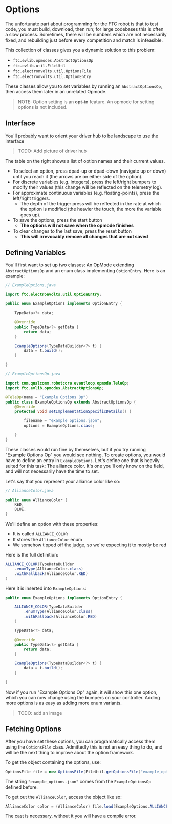 # Options

The unfortunate part about programming for the FTC robot is that to test code, you must build, download, then run; for large codebases this is often a slow process. Sometimes, there will be numbers which are not necessarily fixed, and rebuilding just before every competition and match is infeasible.

This collection of classes gives you a dynamic solution to this problem:
* `ftc.evlib.opmodes.AbstractOptionsOp`
* `ftc.evlib.util.FileUtil`
* `ftc.electronvolts.util.OptionsFile`
* `ftc.electronvolts.util.OptionEntry`

These classes allow you to set variables by running an `AbstractOptionsOp`, then access them later in an unrelated Opmode.

>NOTE: Option setting is an **opt-in** feature. An opmode for setting options is not included.

## Interface

You'll probably want to orient your driver hub to be landscape to use the interface

>TODO: Add picture of driver hub

The table on the right shows a list of option names and their current values.

* To select an option, press dpad-up or dpad-down (navigate up or down) until you reach it (the arrows are on either side of the option).
* For discrete variables (e.g. integers), press the left/right bumpers to modify their values (this change will be reflected on the telemetry log).
* For approximate continuous variables (e.g. floating-points), press the left/right triggers.
    * The depth of the trigger press will be reflected in the rate at which the option is modified (the heavier the touch, the more the variable goes up).
* To save the options, press the start button
    * **The options will not save when the opmode finishes**
* To clear changes to the last save, press the reset button
    * **This will irrevocably remove all changes that are not saved**

## Defining Variables

You'll first want to set up two classes: An OpMode extending `AbstractOptionsOp` and an enum class implementing `OptionEntry`. Here is an example:

```java
// ExampleOptions.java

import ftc.electronvolts.util.OptionEntry;

public enum ExampleOptions implements OptionEntry {

    TypeData<?> data;

    @Override
    public TypeData<?> getData {
        return data;
    }

    ExampleOptions(TypeDataBuilder<?> t) {
        data = t.build();
    }

}

// ExampleOptionsOp.java

import com.qualcomm.robotcore.eventloop.opmode.TeleOp;
import ftc.evlib.opmodes.AbstractOptionsOp;

@TeleOp(name = "Example Options Op")
public class ExampleOptionsOp extends AbstractOptionsOp {
    @Override
    protected void setImplementationSpecificDetails() {

        filename = "example_options.json";
        options = ExampleOptions.class;

    }
}
```

These classes would run fine by themselves, but if you try running "Example Options Op" you would see nothing. To create options, you would have to define an entry in `ExampleOptions`. Let's define one that is heavily suited for this task: The alliance color. It's one you'll only know on the field, and will not necessarily have the time to set.

Let's say that you represent your alliance color like so:

```java
// AllianceColor.java

public enum AllianceColor {
    RED,
    BLUE,
}
```

We'll define an option with these properties:
* It is called `ALLIANCE_COLOR`
* It stores the `AllianceColor` enum
* We somehow tipped off the judge, so we're expecting it to mostly be red

Here is the full definition:
```java
ALLIANCE_COLOR(TypeDataBuilder
    .enumType(AllianceColor.class)
    .withFallback(AllianceColor.RED)
)
```

Here it is inserted into `ExampleOptions`:
```java
public enum ExampleOptions implements OptionEntry {

    ALLIANCE_COLOR(TypeDataBuilder
        .enumType(AllianceColor.class)
        .withFallback(AllianceColor.RED)
    )

    TypeData<?> data;

    @Override
    public TypeData<?> getData {
        return data;
    }

    ExampleOptions(TypeDataBuilder<?> t) {
        data = t.build();
    }

}
```

Now if you run "Example Options Op" again, it will show this one option, which you can now change using the bumpers on your controller. Adding more options is as easy as adding more enum variants.

>TODO: add an image

## Fetching Options

After you have set these options, you can programatically access them using the `OptionsFile` class. Admittedly this is not an easy thing to do, and will be the next thing to improve about the option framework.

To get the object containing the options, use:
```java
OptionsFile file = new OptionsFile(FileUtil.getOptionsFile("example_options.json"));
```
The string `"example_options.json"` comes from the `ExampleOptionsOp` defined before.

To get out the `AllianceColor`, access the object like so:
```java
AllianceColor color = (AllianceColor) file.load(ExampleOptions.ALLIANCE_COLOR);
```
The cast is necessary, without it you will have a compile error.
